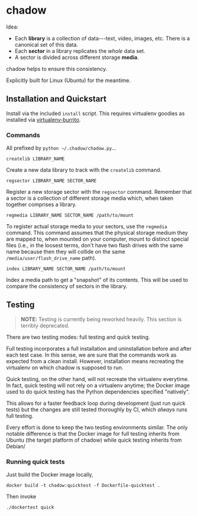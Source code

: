 # chadow

Idea:

- Each **library** is a collection of data---text, video, images, etc. There is
a canonical set of this data.
- Each **sector** in a library replicates the _whole_ data set.
- A sector is divided across different storage **media**.

chadow helps to ensure this consistency.

Explicitly built for Linux (Ubuntu) for the meantime.

## Installation and Quickstart

Install via the included `install` script. This requires virtualenv goodies as
installed via [virtualenv-burrito](https://github.com/brainsik/virtualenv-burrito).

### Commands

All prefixed by `python ~/.chadow/chadow.py`...

    createlib LIBRARY_NAME

Create a new data library to track with the `createlib` command.

    regsector LIBRARY_NAME SECTOR_NAME

Register a new storage sector with the `regsector` command. Remember that a
sector is a collection of different storage media which, when taken together
comprises a library.

    regmedia LIBRARY_NAME SECTOR_NAME /path/to/mount

To register actual storage media to your sectors, use the `regmedia` command.
This command assumes that the physical storage medium they are mapped to, when
mounted on your computer, mount to distinct special files (i.e., in the loosest
terms, don't have two flash drives with the same name because then they will
collide on the same `/media/user/flash_drive_name` path).

    index LIBRARY_NAME SECTOR_NAME /path/to/mount

Index a media path to get a "snapshot" of its contents. This will be used to
compare the consistency of sectors in the library.

## Testing

> **NOTE:** Testing is currently being reworked heavily. This section is
> terribly deprecated.

There are two testing modes: full testing and quick testing.

Full testing incorporates a full installation and uninstallation before and
after each test case. In this sense, we are sure that the commands work as
expected from a clean install. However, installation means recreating the
virtualenv on which chadow is supposed to run.

Quick testing, on the other hand, will not recreate the virtualenv everytime. In
fact, quick testing will not rely on a virtualenv anytime; the Docker image used
to do quick testing has the Python dependencies specified "natively".

This allows for a faster feedback loop during development (just run quick tests)
but the changes are still tested thoroughly by CI, which _always_ runs full
testing.

Every effort is done to keep the two testing environments similar. The only
notable difference is that the Docker image for full testing inherits from
Ubuntu (the target platform of chadow) while quick testing inherits from Debian/

### Running quick tests

Just build the Docker image locally,

    docker build -t chadow:quicktest -f Dockerfile-quicktest .

Then invoke

    ./dockertest quick
